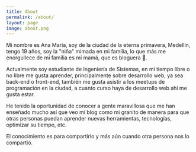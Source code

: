 ```yaml
---
title: About
permalink: /about/
layout: page
image: about.png
---
```

Mi nombre es Ana María, soy de la ciudad de la eterna primavera, Medellín, tengo 19 años, soy la "niña"  mimada en mi familia, lo que más me enorgullece de mi familia es mi mamá, que es bloguera 🙊.

Actualmente soy estudiante de Ingeniería de Sistemas, en mi tiempo libre o no libre me gusta aprender, principalmente sobre desarrollo web, ya sea back-end o front-end, también me gusta asistir a los meetups de programación en la ciudad, a cuanto curso haya de desarrollo web ahí me gusta estar.
 

He tenido la oportunidad de conocer a gente maravillosa que me han enseñado mucho así que veo mi blog como mi granito de manera para que otras personas puedan aprender nuevas herramientas, tecnologías, optimizar su tiempo, etc. 

El conocimiento es para compartirlo y más aún cuando otra persona nos lo compartió.

